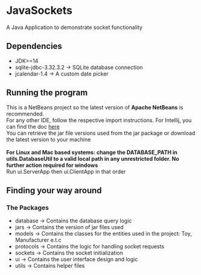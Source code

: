 # JavaSockets
A Java Application to demonstrate socket functionality  

## Dependencies
* JDK>=14
* sqlite-jdbc-3.32.3.2 -> SQLite database connection 
* jcalendar-1.4 -> A custom date picker

## Running the program
This is a NetBeans project so the latest version of **Apache NetBeans** is recommended. <br>
For any other IDE, follow the respective import instructions. For Intellij, you can find the doc <a href="https://www.jetbrains.com/help/idea/netbeans.html">here<a/> <br/> 
You can retrieve the jar file versions used from the jar package or download the latest version to your machine<br>
<br>
**For Linux and Mac based systems: change the DATABASE_PATH in utils.DatabaseUtil to a valid local path in any unrestricted folder. No further action required for windows** <br>
Run ui.ServerApp then ui.ClientApp in that order<br>


## Finding your way around
### The Packages
* database -> Contains the database query logic
* jars -> Contains the version of jar files used
* models -> Contains the classes for the entities used in the project: Toy, Manufacturer e.t.c
* protocols -> Contains the logic for handling socket requests
* sockets -> Contains the socket initialization
* ui -> Contains the user interface design and logic
* utils ->  Contains helper files
